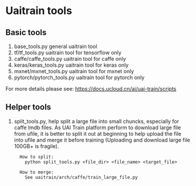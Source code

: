 # Uaitrain tools
## Basic tools
1. base_tools.py general uaitrain tool
2. tf/tf_tools.py uaitrain tool for tensorflow only
3. caffe/caffe_tools.py uaitrain tool for caffe only
4. keras/keras_tools.py uaitrain tool for keras only
5. mxnet/mxnet_tools.py uaitrain tool for mxnet only
6. pytorch/pytorch_tools.py uaitrain tool for pytorch only

For more details please see: https://docs.ucloud.cn/ai/uai-train/scripts

## Helper tools
1. split_tools.py, help split a large file into small chuncks, especially for caffe lmdb files. As UAI Train platform perform to download large file from ufile, it is better to split it out at beginning to help upload the file into ufile and merge it before training (Uploading and download large file 100GB+ is fragile).
   
         How to split:
           python split_tools.py <file_dir> <file_name> <target_file>

         How to merge:
           See uaitrain/arch/caffe/train_large_file.py
